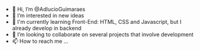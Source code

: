 - 👋 Hi, I’m @AdlucioGuimaraes
- 👀 I’m interested in new ideas
- 🌱 I'm currently learning Front-End: HTML, CSS and Javascript, but I already develop in backend
- 💞️ I’m looking to collaborate on several projects that involve development
- 📫 How to reach me ...

<!---
AdlucioGuimaraes/AdlucioGuimaraes is a ✨ special ✨ repository because its `README.md` (this file) appears on your GitHub profile.
You can click the Preview link to take a look at your changes.
--->
